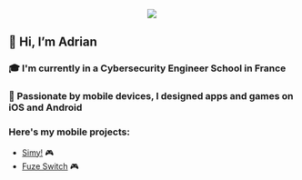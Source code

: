 <p align="center">
  <img src="https://thumbs.gfycat.com/BountifulAlienatedFugu-max-1mb.gif" />
</p>

## 👋 Hi, I’m Adrian

### 🎓 I'm currently in a Cybersecurity Engineer School in France

### 📱 Passionate by mobile devices, I designed apps and games on iOS and Android

### Here's my mobile projects:
- [Simy!](https://apps.apple.com/us/app/simy/id1491621628) 🎮
- [Fuze Switch](https://apps.apple.com/us/app/fuze-switch/id1378016870) 🎮

<!---
AdrianCouc/AdrianCouc is a ✨ special ✨ repository because its `README.md` (this file) appears on your GitHub profile.
You can click the Preview link to take a look at your changes.
--->
